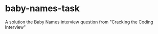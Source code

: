 # baby-names-task
A solution the Baby Names interview question from "Cracking the Coding Interview"

